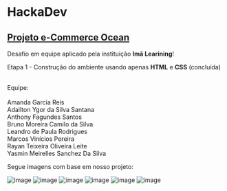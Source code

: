 # HackaDev

## [Projeto e-Commerce Ocean](https://hackadev-ocean.netlify.app/)

Desafio em equipe aplicado pela instituição <b>Imã Learining</b>!

Etapa 1 - Construção do ambiente usando apenas <b>HTML</b> e <b>CSS</b> (concluída) <br />

<br />
Equipe: <br /><br />
          Amanda Garcia Reis <br />
          Adailton Ygor da Silva Santana <br />
          Anthony Fagundes Santos <br />
          Bruno Moreira Camilo da Silva <br />
          Leandro de Paula Rodrigues <br />
          Marcos Vinícios Pereira <br />
          Rayan Teixeira Oliveira Leite <br />
          Yasmin Meirelles Sanchez Da Silva <br />        
          
          
Segue imagens com base em nosso projeto:

![image](https://user-images.githubusercontent.com/104847461/182048245-ebd2e73f-a6b0-414a-95c3-406541e2331e.png)
![image](https://user-images.githubusercontent.com/104847461/182048264-61e66c3b-dc02-419b-8763-c0f728b5ae24.png)
![image](https://user-images.githubusercontent.com/104847461/182048356-c864c629-5915-4e21-9ae7-3abfa9fad166.png)
![image](https://user-images.githubusercontent.com/104847461/182048295-95837ebb-a968-4359-aa1d-1a39953cd33d.png)
![image](https://user-images.githubusercontent.com/104847461/182048312-638bde6f-68e2-4153-9748-c95cddab559a.png)
![image](https://user-images.githubusercontent.com/104847461/182048522-4ca4fab5-e532-4db0-925a-e6f21e01cf50.png)
